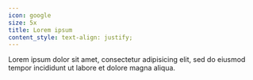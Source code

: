 ```yaml
---
icon: google
size: 5x
title: Lorem ipsum
content_style: text-align: justify;
---
```


Lorem ipsum dolor sit amet, consectetur adipisicing elit, sed do eiusmod tempor incididunt ut labore et dolore magna aliqua.
